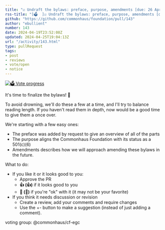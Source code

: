 ```yaml
---
title: "☑️ Undraft the bylaws: preface, purpose, amendments [due: 26 Apr]"
rss-title: "[🗳️  ]☑️ Undraft the bylaws: preface, purpose, amendments [due: 26 Apr]"
github: "https://github.com/commonhaus/foundation/pull/143"
author: "ebullient"
number: 143
date: 2024-04-19T23:52:08Z
updated: 2024-04-25T19:04:13Z
url: "/activity/143.html"
type: pullRequest
tags:
- post
- reviews
- vote/open
- notice
---
```

[![🗳️ Vote progress](https://www.commonhaus.org/votes/commonhaus/foundation/143.svg)](https://github.com/commonhaus/foundation/pull/143#issuecomment-2075423094 "IC_kwDOKRPTI857tHF2")

It's time to finalize the bylaws! 🎉

To avoid drowning, we'll do these a few at a time, and I'll try to balance reading length.
If you haven't read them in depth, now would be a good time to give them a once over.

We're starting with a few easy ones:

- The preface was added by request to give an overview of all of the parts
- The purpose aligns the Commonhaus Foundation with its status as a 501(c)(6)
- Amendments describes how we will approach amending these bylaws in the future.

What to do:

- If you like it or it looks good to you:
    - Approve the PR
    - **👍 (:+1:)** if it looks good to you
    - **👀 (:eyes:)** if you're "ok" with it (it may not be your favorite)
- If you think it needs discussion or revision
    - Create a review, add your comments and require changes
    - Use the +- button to make a suggestion (instead of just adding a comment). 

voting group: @commonhaus/cf-egc 

